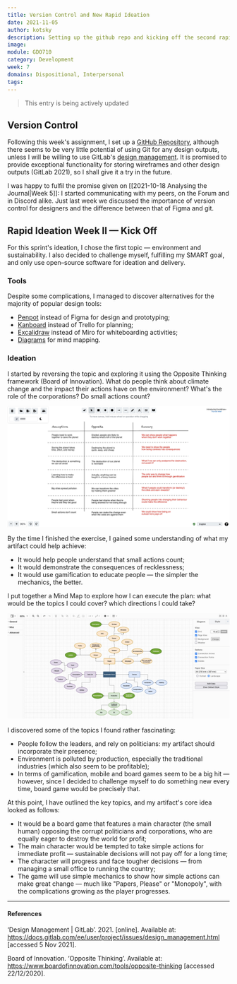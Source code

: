 ```yaml
---
title: Version Control and New Rapid Ideation
date: 2021-11-05
author: kotsky
description: Setting up the github repo and kicking off the second rapid ideation session
image: 
module: GDO710
category: Development
week: 7
domains: Dispositional, Interpersonal
tags: 
---
```


> This entry is being actively updated

## Version Control

Following this week's assignment, I set up a [GitHub Repository](https://github.com/sirkotsky/GDO710-RI), although there seems to be very little potential of using Git for any design outputs, unless I will be willing to use GitLab's [design management](https://docs.gitlab.com/ee/user/project/issues/design_management.html). It is promised to provide exceptional functionality for storing wireframes and other design outputs (GitLab 2021), so I shall give it a try in the future. 

I was happy to fulfil the promise given on [[2021-10-18 Analysing the Journal|Week 5]]: I started communicating with my peers, on the Forum and in Discord alike. Just last week we discussed the importance of version control for designers and the difference between that of Figma and git.

## Rapid Ideation Week II — Kick Off

For this sprint's ideation, I chose the first topic — environment and sustainability. I also decided to challenge myself, fulfilling my SMART goal, and only use open–source software for ideation and delivery. 

### Tools

Despite some complications, I managed to discover alternatives for the majority of popular design tools:

- [Penpot](https://penpot.app/) instead of Figma for design and prototyping;
- [Kanboard](https://kanboard.org/) instead of Trello for planning;
- [Excalidraw](https://excalidraw.com/) instead of Miro for whiteboarding activities;
- [Diagrams](https://app.diagrams.net) for mind mapping.

### Ideation

I started by reversing the topic and exploring it using the Opposite Thinking framework (Board of Innovation). What do people think about climate change and the impact their actions have on the environment? What's the role of the corporations? Do small actions count?

![Opposite Thinking](./img/07-opposite.jpg)

By the time I finished the exercise, I gained some understanding of what my artifact could help achieve:

- It would help people understand that small actions count;
- It would demonstrate the consequences of recklessness;
- It would use gamification to educate people — the simpler the mechanics, the better.

I put together a Mind Map to explore how I can execute the plan: what would be the topics I could cover? which directions I could take?

![Mindmap](./img/07-mindmap.jpg)

I discovered some of the topics I found rather fascinating:

- People follow the leaders, and rely on politicians: my artifact should incorporate their presence;
- Environment is polluted by production, especially the traditional industries (which also seem to be profitable);
- In terms of gamification, mobile and board games seem to be a big hit — however, since I decided to challenge myself to do something new every time, board game would be precisely that.

At this point, I have outlined the key topics, and my artifact's core idea looked as follows:

- It would be a board game that features a main character (the small human) opposing the corrupt politicians and corporations, who are equally eager to destroy the world for profit;
- The main character would be tempted to take simple actions for immediate profit — sustainable decisions will not pay off for a long time;
- The character will progress and face tougher decisions — from managing a small office to running the country;
- The game will use simple mechanics to show how simple actions can make great change — much like "Papers, Please" or "Monopoly", with the complications growing as the player progresses.

---

#### References

‘Design Management | GitLab’. 2021. [online]. Available at: https://docs.gitlab.com/ee/user/project/issues/design_management.html [accessed 5 Nov 2021].

Board of Innovation. ‘Opposite Thinking’. Available at: https://www.boardofinnovation.com/tools/opposite-thinking [accessed 22/12/2020].